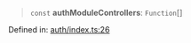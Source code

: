 > `const` **authModuleControllers**: `Function`[]

Defined in: [auth/index.ts:26](https://github.com/AgamW017/vibe/blob/f011e99553eb05654c723a04e5f8a64502953f7a/backend/src/modules/auth/index.ts#L26)
